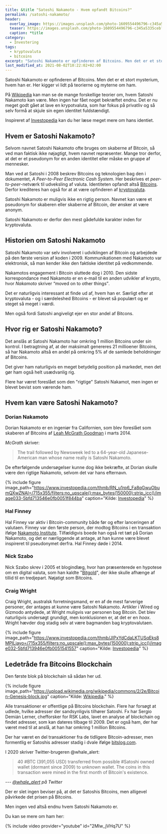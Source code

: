 ```yaml
---
title: &title "Satoshi Nakamoto - Hvem opfandt Bitcoins?"
permalink: /satoshi-nakamoto/
header:
  overlay_image: https://images.unsplash.com/photo-1609554496796-c345a5335ceb?ixid=MnwxMjA3fDB8MHxwaG90by1wYWdlfHx8fGVufDB8fHx8&ixlib=rb-1.2.1&auto=format&fit=crop&w=1900&q=80
  teaser: https://images.unsplash.com/photo-1609554496796-c345a5335ceb?ixid=MnwxMjA3fDB8MHxwaG90by1wYWdlfHx8fGVufDB8fHx8&ixlib=rb-1.2.1&auto=format&fit=crop&w=400&q=80
  caption: *title
category:
  - Investering
tags:
  - kryptovaluta
  - bitcoins
excerpt: "Satoshi Nakamoto er opfinderen af Bitcoins. Men det er et stort mysterium, hvem han er. Her kigger vi lidt på teorierne og myterne om ham."
last_modified_at: 2021-08-02T10:22:02+02:00
---
```


Satoshi Nakamoto er opfinderen af Bitcoins. Men det er et stort mysterium, hvem han er. Her kigger vi lidt på teorierne og myterne om ham.

På [Wikipedia](https://en.wikipedia.org/wiki/Satoshi_Nakamoto) kan man se de mange forskellige teorier om, hvem Satoshi Nakamoto kan være. Men ingen har fået noget bekræftet endnu. Det er nu meget godt gået at lave en krypotvaluta, som har fokus på privatliv og så selv formå at skjule sin egen identitet fuldstændigt.

Inspireret af [Investopedia](https://www.investopedia.com/terms/s/satoshi-nakamoto.asp) kan du her læse meget mere om hans identiet.

## Hvem er Satoshi Nakamoto?

Selvom navnet Satoshi Nakamoto ofte bruges om skaberne af Bitcoin, så ved man faktisk ikke nøjagtigt, hvem navnet repræsenter. Mange tror derfor, at det er et pseudonym for en anden identitet eller måske en gruppe af mennesker. 

Man ved at Satoshi i 2008 beskrev Bitcoins og teknologien bag den i dokumentet, _A Peer-to-Peer Electronic Cash System_. Her beskrives ​​et _peer-to-peer_-netværk til udveksling af valuta. Identiteten opfandt altså [Bitcoins](/bitcoins/). Derfor krediteres han også for at at være opfinderen af [kryptovaluta](/kryptovaluta/).

Satoshi Nakamoto er muligvis ikke en rigtig person. Navnet kan være et pseudonym for skaberen eller skaberne af Bitcoin, der ønsker at være anonym.

Satoshi Nakamoto er derfor den mest gådefulde karakter inden for kryptovaluta.

## Historien om Satoshi Nakamoto

Satoshi Nakamoto var selv involveret i udviklingen af Bitcoin og arbejdede på den første version af koden i 2009. Kommunikationen med Nakamoto var elektronisk, så man kender ikke den faktiske identitet på vedkommende.

Nakamotos engagement i Bitcoin sluttede dog i 2010. Den sidste korrespondance med Nakamoto er en e-mail til en anden udvikler af krypto, hvor <cite>Nakamoto</cite> skriver <q>moved on to other things</q>.

Det er naturligvis interessant at finde ud af, hvem han er. Særligt efter at kryptovaluta - og i særdeleshed Bitcoins - er blevet så populært og er steget så meget i værdi.

Men også fordi Satoshi angiveligt ejer en stor andel af Bitcons.

## Hvor rig er Satoshi Nakamoto?

Det anslås at Satoshi Nakamoto har omkring 1 million Bitcoins under sin kontrol. I betragtning af, at der maksimalt genereres 21 millioener Bitcoins, så har Nakamoto altså en andel på omkring 5% af de samlede beholdninger af Bitcoins.

Det giver ham naturligvis en meget betydelig position på markedet, men det gør ham også helt usædvanlig rig.

Flere har været foreslået som den "rigtige" Satoshi Nakamot, men ingen er blevet bevist som værende ham.

## Hvem kan være Satoshi Nakamoto?

### Dorian Nakamoto

Dorian Nakamoto er en ingeniør fra Californien, som blev foreslået som skaberen af Bitcoins af [Leah McGrath Goodman](https://www.newsweek.com/2014/03/14/face-behind-bitcoin-247957.html) i marts 2014. 

<cite>McGrath</cite> skriver:

> The trail followed by Newsweek led to a 64-year-old Japanese-American man whose name really is Satoshi Nakamoto.

De efterfølgende undersøgelser kunne dog ikke bekræfte, at Dorian skulle være den rigtige Nakamoto, selvom det var hans efternavn.

{% include figure image_path="https://www.investopedia.com/thmb/RN_u1rp6_Fa8qGwuObumQXwZNAI=/715x355/filters:no_upscale():max_bytes(150000):strip_icc()/image033-5bfd713546e0fb0051f844ba" caption="Kilde: [Investopedia](https://www.investopedia.com/terms/s/satoshi-nakamoto.asp)" %}

### Hal Finney

Hal Finney var aktiv i Bitcoin-community både før og efter lanceringen af valutaen. Finney var den første person, der modtog Bitcoins i en transaktion ifølge [Nakamoto Institute](https://nakamotoinstitute.org/finney/). Tilfældigvis boede han også ret tæt på Dorian Nakamoto, og det er nærliggende at antage, at han kunne være blevet inspireret til pseudonymet derfra. Hal Finney døde i 2014.

### Nick Szabo

Nick Szabo skrev i 2005 et blogindlæg, hvor han præsenterede en hypotese om en digital valuta, som han kaldte "[Bitgold](http://unenumerated.blogspot.com/2005/12/bit-gold.html)", der ikke skulle afhænge af tillid til en tredjepart. Nøjatigt som Bitcoins.

### Craig Wright

Craig Wright, australsk forretningsmand, er en af de mest farverige personer, der antages at kunne være Satoshi Nakamoto. Artikler i Wired og Gizmodo antydede, at Wright muligvis var personen bag Bitcoin. Det blev naturligvis undersøgt grundigt, men konklusionen er, at det er en _hoax_. Wright hævder dog stadig selv at være bagmanden bag kryptovalutaen.

{% include figure image_path="https://www.investopedia.com/thmb/JlPxYdCdaLKTUSqEks8MPILjayo=/715x355/filters:no_upscale():max_bytes(150000):strip_icc()/image032-5bfd713946e0fb0051541557" caption="Kilde: [Investopedia](https://www.investopedia.com/terms/s/satoshi-nakamoto.asp)" %}

## Ledetråde fra Bitcoins Blockchain

Den første blok på blockchain så sådan her ud.

{% include figure image_path="https://upload.wikimedia.org/wikipedia/commons/2/2e/Bitcoin-Genesis-block.jpg" caption="Kilde: [Wikipedia](https://en.wikipedia.org/wiki/Satoshi_Nakamoto)." %}

Alle transaktioner er offentlige på Bitcoins blockchain. Flere har forsøgt at udlede, hvilke adresser der sandsynligvis tilhører Satoshi. Fx har Sergio Demián Lerner, chefforsker for RSK Labs, lavet en analyse af blockchain og findet adresser, som kan dateres tilbage til 2009. Det er også ham, der har været med til at anslå, at han har omkring 1 million Bitcoins.

Der har været en del transaktioner fra de tidligere Bitcoin-adresser, men formentlig er Satoshis adresser stadig i dvale ifølge [bitslog.com](https://bitslog.com/2013/04/17/the-well-deserved-fortune-of-satoshi-nakamoto/).

I 2020 skriver Twitter-brugeren @whale_alert:

> 40 #BTC (391,055 USD) transferred from possible #Satoshi owned wallet (dormant since 2009) to unknown wallet. The coins in this transaction were mined in the first month of Bitcoin's existence.

--- <cite>[@whale_alert](https://twitter.com/whale_alert/status/1263120977849978880?lang=en) på Twitter</cite>

Der er slet ingen beviser på, at det er Satoshis Bitcoins, men alligevel påvirkede det prisen på Bitcoins.

Men ingen ved altså endnu hvem Satoshi Nakamoto er.

Du kan se mere om ham her:

{% include video provider="youtube" id="2Mlw_jVHq7U" %}
